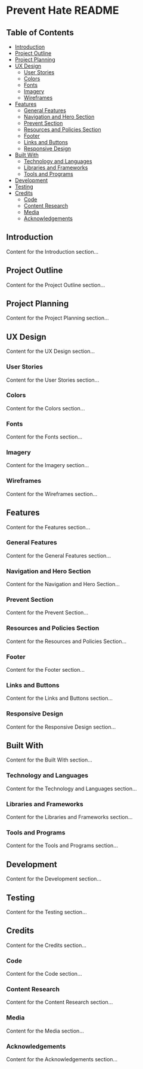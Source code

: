 # Prevent Hate README

## Table of Contents
- [Introduction](#introduction)
- [Project Outline](#project-outline)
- [Project Planning](#project-planning)
- [UX Design](#ux-design)
  - [User Stories](#user-stories)
  - [Colors](#colors)
  - [Fonts](#fonts)
  - [Imagery](#imagery)
  - [Wireframes](#wireframes)
- [Features](#features)
  - [General Features](#general-features)
  - [Navigation and Hero Section](#navigation-and-hero-section)
  - [Prevent Section](#prevent-section)
  - [Resources and Policies Section](#resources-and-policies-section)
  - [Footer](#footer)
  - [Links and Buttons](#links-and-buttons)
  - [Responsive Design](#responsive-design)
- [Built With](#built-with)
  - [Technology and Languages](#technology-and-languages)
  - [Libraries and Frameworks](#libraries-and-frameworks)
  - [Tools and Programs](#tools-and-programs)
- [Development](#development)
- [Testing](#testing)
- [Credits](#credits)
  - [Code](#code)
  - [Content Research](#content-research)
  - [Media](#media)
  - [Acknowledgements](#acknowledgements)

## Introduction
Content for the Introduction section...

## Project Outline
Content for the Project Outline section...

## Project Planning
Content for the Project Planning section...

## UX Design
Content for the UX Design section...

### User Stories
Content for the User Stories section...

### Colors
Content for the Colors section...

### Fonts
Content for the Fonts section...

### Imagery
Content for the Imagery section...

### Wireframes
Content for the Wireframes section...

## Features
Content for the Features section...

### General Features
Content for the General Features section...

### Navigation and Hero Section
Content for the Navigation and Hero Section...

### Prevent Section
Content for the Prevent Section...

### Resources and Policies Section
Content for the Resources and Policies Section...

### Footer
Content for the Footer section...

### Links and Buttons
Content for the Links and Buttons section...

### Responsive Design
Content for the Responsive Design section...

## Built With
Content for the Built With section...

### Technology and Languages
Content for the Technology and Languages section...

### Libraries and Frameworks
Content for the Libraries and Frameworks section...

### Tools and Programs
Content for the Tools and Programs section...

## Development
Content for the Development section...

## Testing
Content for the Testing section...

## Credits
Content for the Credits section...

### Code
Content for the Code section...

### Content Research
Content for the Content Research section...

### Media
Content for the Media section...

### Acknowledgements
Content for the Acknowledgements section...
